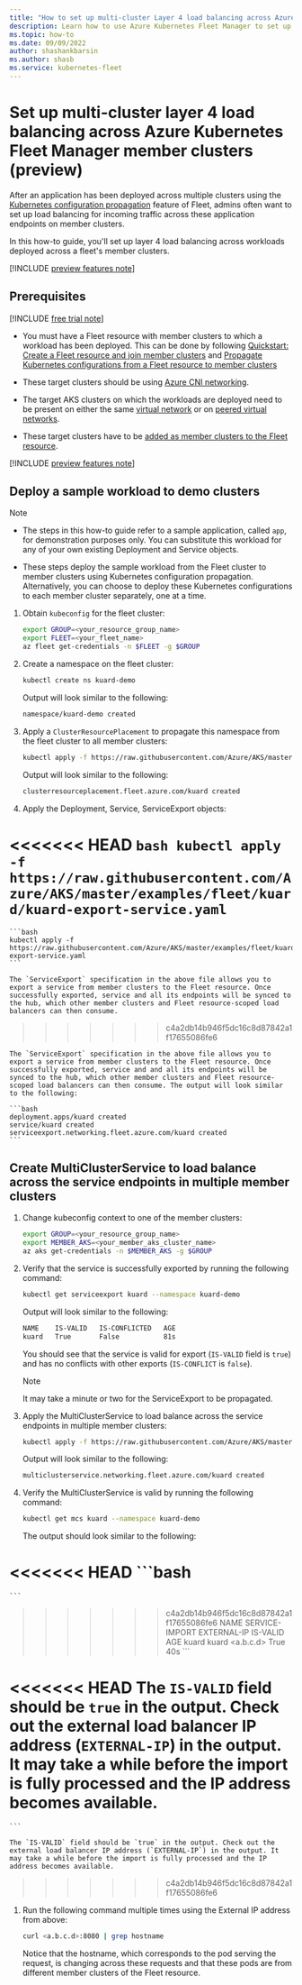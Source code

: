 ```yaml
---
title: "How to set up multi-cluster Layer 4 load balancing across Azure Kubernetes Fleet Manager member clusters (preview)"
description: Learn how to use Azure Kubernetes Fleet Manager to set up multi-cluster Layer 4 load balancing across workloads deployed on multiple member clusters.
ms.topic: how-to
ms.date: 09/09/2022
author: shashankbarsin
ms.author: shasb
ms.service: kubernetes-fleet
---
```


# Set up multi-cluster layer 4 load balancing across Azure Kubernetes Fleet Manager member clusters (preview)

After an application has been deployed across multiple clusters using the [Kubernetes configuration propagation](./configuration-propagation.md) feature of Fleet, admins often want to set up load balancing for incoming traffic across these application endpoints on member clusters.

In this how-to guide, you'll set up layer 4 load balancing across workloads deployed across a fleet's member clusters.

[!INCLUDE [preview features note](./includes/preview/preview-callout.md)]

## Prerequisites

[!INCLUDE [free trial note](../../includes/quickstarts-free-trial-note.md)]

* You must have a Fleet resource with member clusters to which a workload has been deployed. This can be done by following [Quickstart: Create a Fleet resource and join member clusters](quickstart-create-fleet-and-members.md) and [Propagate Kubernetes configurations from a Fleet resource to member clusters](configuration-propagation.md)

* These target clusters should be using [Azure CNI networking](../aks/configure-azure-cni.md).

* The target AKS clusters on which the workloads are deployed need to be present on either the same [virtual network](../virtual-network/virtual-networks-overview.md) or on [peered virtual networks](../virtual-network/virtual-network-peering-overview.md).

* These target clusters have to be [added as member clusters to the Fleet resource](./quickstart-create-fleet-and-members.md#join-member-clusters).

[!INCLUDE [preview features note](../../includes/azure-cli-prepare-your-environment-no-header.md)]

## Deploy a sample workload to demo clusters

> [!NOTE]
>
> * The steps in this how-to guide refer to a sample application, called `app`, for demonstration purposes only. You can substitute this workload for any of your own existing Deployment and Service objects.
>
> * These steps deploy the sample workload from the Fleet cluster to member clusters using Kubernetes configuration propagation. Alternatively, you can choose to deploy these Kubernetes configurations to each member cluster separately, one at a time.

1. Obtain `kubeconfig` for the fleet cluster:

    ```bash
    export GROUP=<your_resource_group_name>
    export FLEET=<your_fleet_name>
    az fleet get-credentials -n $FLEET -g $GROUP
    ```

1. Create a namespace on the fleet cluster:

    ```bash
    kubectl create ns kuard-demo
    ```

    Output will look similar to the following:

    ```bash
    namespace/kuard-demo created
    ```

1. Apply a `ClusterResourcePlacement` to propagate this namespace from the fleet cluster to all member clusters:

    ```bash
    kubectl apply -f https://raw.githubusercontent.com/Azure/AKS/master/examples/fleet/kuard/kuard-crp.yaml
    ```

    Output will look similar to the following:

    ```bash
    clusterresourceplacement.fleet.azure.com/kuard created
    ```

1. Apply the Deployment, Service, ServiceExport objects:

<<<<<<< HEAD
    ```bash
    kubectl apply -f https://raw.githubusercontent.com/Azure/AKS/master/examples/fleet/kuard/kuard-export-service.yaml
    ```
=======
	```bash
	kubectl apply -f https://raw.githubusercontent.com/Azure/AKS/master/examples/fleet/kuard/kuard-export-service.yaml
	```

	The `ServiceExport` specification in the above file allows you to export a service from member clusters to the Fleet resource. Once successfully exported, service and all its endpoints will be synced to the hub, which other member clusters and Fleet resource-scoped load balancers can then consume.

>>>>>>> c4a2db14b946f5dc16c8d87842a1f17655086fe6

    The `ServiceExport` specification in the above file allows you to export a service from member clusters to the Fleet resource. Once successfully exported, service and and all its endpoints will be synced to the hub, which other member clusters and Fleet resource-scoped load balancers can then consume. The output will look similar to the following:

    ```bash
    deployment.apps/kuard created
    service/kuard created
    serviceexport.networking.fleet.azure.com/kuard created
    ```

## Create MultiClusterService to load balance across the service endpoints in multiple member clusters

1. Change kubeconfig context to one of the member clusters:

    ```bash
    export GROUP=<your_resource_group_name>
    export MEMBER_AKS=<your_member_aks_cluster_name>
    az aks get-credentials -n $MEMBER_AKS -g $GROUP
    ```

1. Verify that the service is successfully exported by running the following command:

    ```bash
    kubectl get serviceexport kuard --namespace kuard-demo
    ```

    Output will look similar to the following:

    ```bash
    NAME    IS-VALID   IS-CONFLICTED   AGE
    kuard   True       False           81s
    ```

    You should see that the service is valid for export (`IS-VALID` field is `true`) and has no conflicts with other exports (`IS-CONFLICT` is `false`).

    > [!NOTE]
    > It may take a minute or two for the ServiceExport to be propagated.

1. Apply the MultiClusterService to load balance across the service endpoints in multiple member clusters:

    ```bash
    kubectl apply -f https://raw.githubusercontent.com/Azure/AKS/master/examples/fleet/kuard/kuard-mcs.yaml
    ```

    Output will look similar to the following:

    ```bash
    multiclusterservice.networking.fleet.azure.com/kuard created
    ```

1. Verify the MultiClusterService is valid by running the following command:

    ```bash
    kubectl get mcs kuard --namespace kuard-demo
    ```

    The output should look similar to the following:

<<<<<<< HEAD
    ```bash
=======
    ```
>>>>>>> c4a2db14b946f5dc16c8d87842a1f17655086fe6
    NAME    SERVICE-IMPORT   EXTERNAL-IP     IS-VALID   AGE
    kuard   kuard            <a.b.c.d>         True       40s
    ```

<<<<<<< HEAD
    The `IS-VALID` field should be `true` in the output. Check out the external load balancer IP address (`EXTERNAL-IP`) in the output. It may take a while before the import is fully processed and the IP address becomes available.
=======
    ```

	The `IS-VALID` field should be `true` in the output. Check out the external load balancer IP address (`EXTERNAL-IP`) in the output. It may take a while before the import is fully processed and the IP address becomes available.
>>>>>>> c4a2db14b946f5dc16c8d87842a1f17655086fe6

1. Run the following command multiple times using the External IP address from above:

    ```bash
    curl <a.b.c.d>:8080 | grep hostname 
    ```

    Notice that the hostname, which corresponds to the pod serving the request, is changing across these requests and that these pods are from different member clusters of the Fleet resource.
